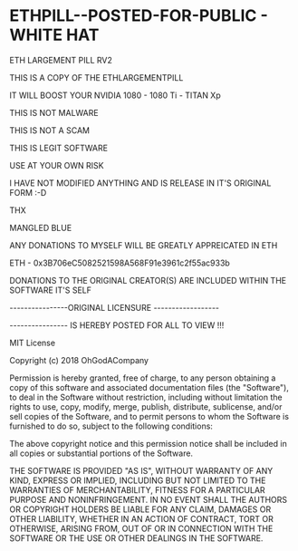 # ETHPILL--POSTED-FOR-PUBLIC - WHITE HAT

ETH LARGEMENT PILL RV2

THIS IS A COPY OF THE ETHLARGEMENTPILL

IT WILL BOOST YOUR NVIDIA 1080 - 1080 Ti - TITAN Xp

THIS IS NOT MALWARE

THIS IS NOT A SCAM

THIS IS LEGIT SOFTWARE

USE AT YOUR OWN RISK

I HAVE NOT MODIFIED ANYTHING AND IS RELEASE IN IT'S ORIGINAL FORM :-D

THX

MANGLED BLUE

ANY DONATIONS TO MYSELF WILL BE GREATLY APPREICATED IN ETH

ETH - 0x3B706eC5082521598A568F91e3961c2f55ac933b

DONATIONS TO THE ORIGINAL CREATOR(S) ARE INCLUDED WITHIN THE SOFTWARE IT'S SELF


----------------ORIGINAL LICENSURE ------------------

---------------- IS HEREBY POSTED FOR ALL TO VIEW !!!


MIT License

Copyright (c) 2018 OhGodACompany

Permission is hereby granted, free of charge, to any person obtaining a copy
of this software and associated documentation files (the "Software"), to deal
in the Software without restriction, including without limitation the rights
to use, copy, modify, merge, publish, distribute, sublicense, and/or sell
copies of the Software, and to permit persons to whom the Software is
furnished to do so, subject to the following conditions:

The above copyright notice and this permission notice shall be included in all
copies or substantial portions of the Software.

THE SOFTWARE IS PROVIDED "AS IS", WITHOUT WARRANTY OF ANY KIND, EXPRESS OR
IMPLIED, INCLUDING BUT NOT LIMITED TO THE WARRANTIES OF MERCHANTABILITY,
FITNESS FOR A PARTICULAR PURPOSE AND NONINFRINGEMENT. IN NO EVENT SHALL THE
AUTHORS OR COPYRIGHT HOLDERS BE LIABLE FOR ANY CLAIM, DAMAGES OR OTHER
LIABILITY, WHETHER IN AN ACTION OF CONTRACT, TORT OR OTHERWISE, ARISING FROM,
OUT OF OR IN CONNECTION WITH THE SOFTWARE OR THE USE OR OTHER DEALINGS IN THE
SOFTWARE.


